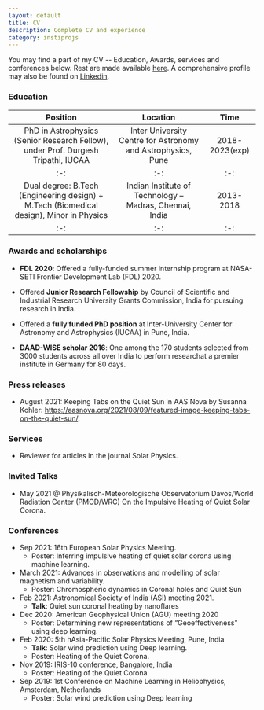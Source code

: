 ```yaml
---
layout: default
title: CV
description: Complete CV and experience
category: instiprojs
---
```


You may find a part of my CV -- Education, Awards, services and conferences below. Rest are made available [here](https://drive.google.com/file/d/17OwrohcDHa7z3-3AeTQ0qo3zTvhurDdU/view?usp=sharing). A comprehensive profile may also be found on [Linkedin](https://www.linkedin.com/in/vishal-upendran1995).


### Education

|Position|Location|Time|
|:-:|:-:|:-:|
|PhD in Astrophysics (Senior Research Fellow), under Prof. Durgesh Tripathi, IUCAA|Inter University Centre for Astronomy and Astrophysics, Pune|2018-2023(exp)|
|:-:|:-:|:-:|
|Dual degree: B.Tech (Engineering design) + M.Tech (Biomedical design), Minor in Physics|Indian Institute of Technology – Madras, Chennai, India| 2013-2018|
|:-:|:-:|:-:|

### Awards and scholarships
- **FDL 2020**: Offered a fully-funded summer internship program at NASA-SETI Frontier Development Lab (FDL) 2020.

- Offered **Junior Research Fellowship** by Council of Scientific and Industrial Research University Grants Commission, India for pursuing research in India.

- Offered a **fully funded PhD position** at Inter-University Center for Astronomy and Astrophysics (IUCAA) in Pune, India.

- **DAAD-WISE scholar 2016**: One among the 170 students selected from 3000 students across all over India to perform researchat a premier institute in Germany for 80 days.

### Press releases
- August 2021: Keeping Tabs on the Quiet Sun in AAS Nova by Susanna Kohler: https://aasnova.org/2021/08/09/featured-image-keeping-tabs-on-the-quiet-sun/. 

### Services
- Reviewer for articles in the journal Solar Physics.

### Invited Talks
-  May 2021 @ Physikalisch-Meteorologische Observatorium Davos/World Radiation Center (PMOD/WRC) On the Impulsive Heating of Quiet Solar Corona.

### Conferences

- Sep 2021: 16th European Solar Physics Meeting.
    - Poster: Inferring impulsive heating of quiet solar corona using machine learning.
- March 2021: Advances in observations and modelling of solar magnetism and variability.
    - Poster: Chromospheric dynamics in Coronal holes and Quiet Sun
- Feb 2021: Astronomical Society of India (ASI) meeting 2021.
    - **Talk**: Quiet sun coronal heating by nanoflares
- Dec 2020: American Geophysical Union (AGU) meeting 2020
    - Poster: Determining new representations of “Geoeffectiveness" using deep learning.
- Feb 2020: 5th hAsia-Pacific Solar Physics Meeting, Pune, India
    - **Talk**: Solar wind prediction using Deep learning.
    - Poster: Heating of the Quiet Corona.
- Nov 2019: IRIS-10 conference, Bangalore, India
    - Poster: Heating of the Quiet Corona
- Sep 2019: 1st Conference on Machine Learning in Heliophysics, Amsterdam, Netherlands
    - Poster: Solar wind prediction using Deep learning 
